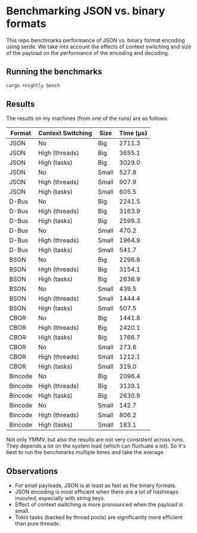 # Benchmarking JSON vs. binary formats

This repo benchmarks performance of JSON vs. binary format encoding using serde. We take into
account the effects of context switching and size of the payload on the performance of the encoding
and decoding.

## Running the benchmarks

```bash
cargo +nightly bench
```

## Results

The results on my machines (from one of the runs) are as follows:

| Format  | Context Switching | Size  | Time (µs) |
| ------- | ----------------- | ----- | --------- |
| JSON    | No                | Big   | 2711.3    |
| JSON    | High (threads)    | Big   | 3655.1    |
| JSON    | High (tasks)      | Big   | 3029.0    |
| JSON    | No                | Small |  527.8    |
| JSON    | High (threads)    | Small |  907.9    |
| JSON    | High (tasks)      | Small |  605.5    |
| D-Bus   | No                | Big   | 2241.5    |
| D-Bus   | High (threads)    | Big   | 3163.9    |
| D-Bus   | High (tasks)      | Big   | 2599.3    |
| D-Bus   | No                | Small |  470.2    |
| D-Bus   | High (threads)    | Small | 1964.9    |
| D-Bus   | High (tasks)      | Small |  541.7    |
| BSON    | No                | Big   | 2296.8    |
| BSON    | High (threads)    | Big   | 3154.1    |
| BSON    | High (tasks)      | Big   | 2636.9    |
| BSON    | No                | Small |  439.5    |
| BSON    | High (threads)    | Small | 1444.4    |
| BSON    | High (tasks)      | Small |  507.5    |
| CBOR    | No                | Big   | 1441.8    |
| CBOR    | High (threads)    | Big   | 2420.1    |
| CBOR    | High (tasks)      | Big   | 1766.7    |
| CBOR    | No                | Small |  273.6    |
| CBOR    | High (threads)    | Small | 1212.1    |
| CBOR    | High (tasks)      | Small |  319.0    |
| Bincode | No                | Big   | 2096.4    |
| Bincode | High (threads)    | Big   | 3139.1    |
| Bincode | High (tasks)      | Big   | 2630.9    |
| Bincode | No                | Small |  142.7    |
| Bincode | High (threads)    | Small |  806.2    |
| Bincode | High (tasks)      | Small |  183.1    |

Not only YMMV, but also the results are not very consistent across runs. They depends a lot on the
system load (which can fluctuate a lot). So it's best to run the benchmarks multiple times and take
the average.

## Observations

- For small payloads, JSON is at least as fast as the binary formats.
- JSON encoding is most efficient when there are a lot of hashmaps invovled, especially with string keys.
- Effect of context switching is more pronounced when the payload is small.
- Tokio tasks (backed by thread pools) are significantly more efficient than pure threads.
